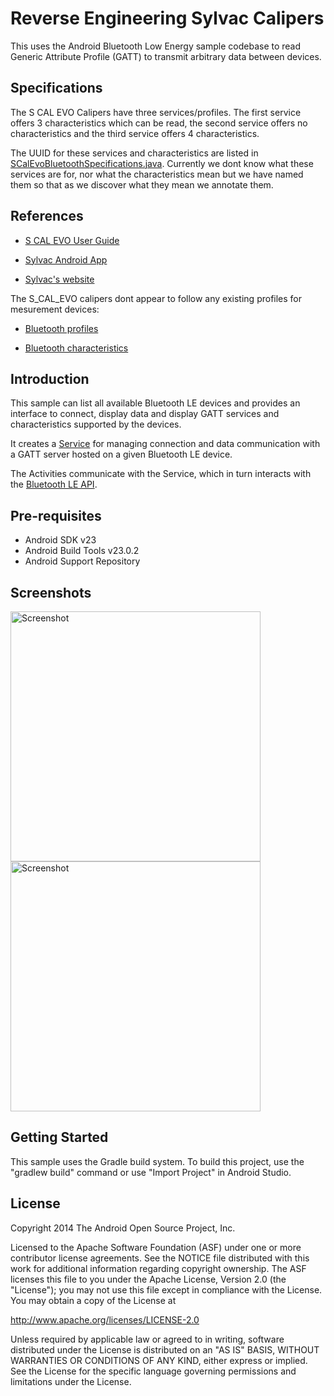 
Reverse Engineering Sylvac Calipers
===================================

This uses the Android Bluetooth Low Energy sample codebase to read Generic Attribute Profile (GATT)
to transmit arbitrary data between devices.

Specifications
--------------

The S CAL EVO Calipers have three services/profiles. The first service offers 3 characteristics which can be read, the second service offers no characteristics and the third service offers 4 characteristics.

The UUID for these services and characteristics are listed in [SCalEvoBluetoothSpecifications.java](Application/src/main/java/ch/sylvac/calipers/SCalEvoBluetoothSpecifications.java). Currently we dont know what these services are for, nor what the characteristics mean but we have named them so that as we discover what they mean we annotate them.

References
-------

* [S CAL EVO User Guide](http://www.sylvac.ch/download-en/manuals/hand-tools/caliper-s-cal-evo)

* [Sylvac Android App](https://play.google.com/store/apps/details?id=com.sylvac.sylvacbt_smart_demo)

* [Sylvac's website](http://www.sylvac.ch)

The S_CAL_EVO calipers dont appear to follow any existing profiles for mesurement devices:

* [Bluetooth profiles](https://www.bluetooth.com/specifications/adopted-specifications)

* [Bluetooth characteristics](https://developer.bluetooth.org/gatt/characteristics/Pages/CharacteristicsHome.aspx)

Introduction
------------

This sample can list all available Bluetooth LE devices and provides
an interface to connect, display data and display GATT services and
characteristics supported by the devices.

It creates a [Service][1] for managing connection and data communication with a GATT server
hosted on a given Bluetooth LE device.

The Activities communicate with the Service, which in turn interacts with the [Bluetooth LE API][2].

[1]:http://developer.android.com/reference/android/app/Service.html
[2]:https://developer.android.com/reference/android/bluetooth/BluetoothGatt.html

Pre-requisites
--------------

- Android SDK v23
- Android Build Tools v23.0.2
- Android Support Repository

Screenshots
-------------

<img src="screenshots/1-main.png" height="400" alt="Screenshot"/> <img src="screenshots/2-detail.png" height="400" alt="Screenshot"/>

Getting Started
---------------

This sample uses the Gradle build system. To build this project, use the
"gradlew build" command or use "Import Project" in Android Studio.


License
-------

Copyright 2014 The Android Open Source Project, Inc.

Licensed to the Apache Software Foundation (ASF) under one or more contributor
license agreements.  See the NOTICE file distributed with this work for
additional information regarding copyright ownership.  The ASF licenses this
file to you under the Apache License, Version 2.0 (the "License"); you may not
use this file except in compliance with the License.  You may obtain a copy of
the License at

http://www.apache.org/licenses/LICENSE-2.0

Unless required by applicable law or agreed to in writing, software
distributed under the License is distributed on an "AS IS" BASIS, WITHOUT
WARRANTIES OR CONDITIONS OF ANY KIND, either express or implied.  See the
License for the specific language governing permissions and limitations under
the License.
